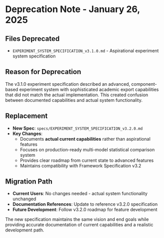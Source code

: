 # Deprecation Note - January 26, 2025

## Files Deprecated

- `EXPERIMENT_SYSTEM_SPECIFICATION_v3.1.0.md` - Aspirational experiment system specification

## Reason for Deprecation

The v3.1.0 experiment specification described an advanced, component-based experiment system with sophisticated academic export capabilities that did not match the actual implementation. This created confusion between documented capabilities and actual system functionality.

## Replacement

- **New Spec**: `specs/EXPERIMENT_SYSTEM_SPECIFICATION_v3.2.0.md`
- **Key Changes**: 
  - Documents **actual current capabilities** rather than aspirational features
  - Focuses on production-ready multi-model statistical comparison system
  - Provides clear roadmap from current state to advanced features
  - Maintains compatibility with Framework Specification v3.2

## Migration Path

- **Current Users**: No changes needed - actual system functionality unchanged
- **Documentation References**: Update to reference v3.2.0 specification
- **Future Development**: Follow v3.2.0 roadmap for feature development

The new specification maintains the same vision and end goals while providing accurate documentation of current capabilities and a realistic development path. 